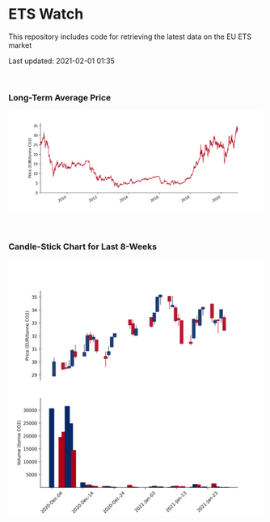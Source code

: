 # ETS Watch

This repository includes code for retrieving the latest data on the EU ETS market

Last updated: 2021-02-01 01:35

<br>

### Long-Term Average Price

![Long-term average](img/long_term_avg.png)

<br>

### Candle-Stick Chart for Last 8-Weeks

![Open, High, Low, Close & Volume](img/ohlc_vol.png)
